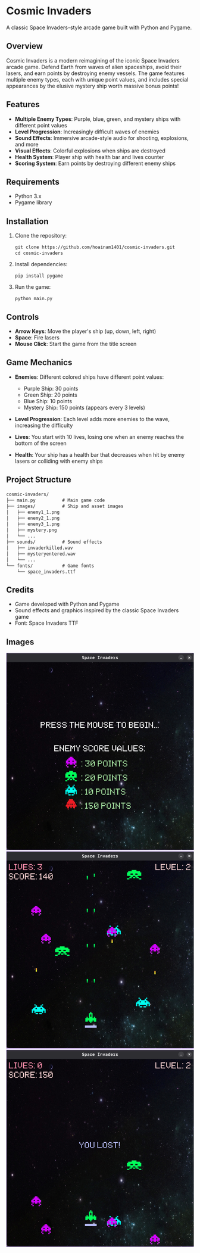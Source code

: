 # Cosmic Invaders

A classic Space Invaders-style arcade game built with Python and Pygame.

## Overview

Cosmic Invaders is a modern reimagining of the iconic Space Invaders arcade game. Defend Earth from waves of alien spaceships, avoid their lasers, and earn points by destroying enemy vessels. The game features multiple enemy types, each with unique point values, and includes special appearances by the elusive mystery ship worth massive bonus points!

## Features

- **Multiple Enemy Types**: Purple, blue, green, and mystery ships with different point values
- **Level Progression**: Increasingly difficult waves of enemies
- **Sound Effects**: Immersive arcade-style audio for shooting, explosions, and more
- **Visual Effects**: Colorful explosions when ships are destroyed
- **Health System**: Player ship with health bar and lives counter
- **Scoring System**: Earn points by destroying different enemy ships

## Requirements

- Python 3.x
- Pygame library

## Installation

1. Clone the repository:
   ```
   git clone https://github.com/hoainam1401/cosmic-invaders.git
   cd cosmic-invaders
   ```

2. Install dependencies:
   ```
   pip install pygame
   ```

3. Run the game:
   ```
   python main.py
   ```

## Controls

- **Arrow Keys**: Move the player's ship (up, down, left, right)
- **Space**: Fire lasers
- **Mouse Click**: Start the game from the title screen

## Game Mechanics

- **Enemies**: Different colored ships have different point values:
  - Purple Ship: 30 points
  - Green Ship: 20 points
  - Blue Ship: 10 points
  - Mystery Ship: 150 points (appears every 3 levels)

- **Level Progression**: Each level adds more enemies to the wave, increasing the difficulty

- **Lives**: You start with 10 lives, losing one when an enemy reaches the bottom of the screen

- **Health**: Your ship has a health bar that decreases when hit by enemy lasers or colliding with enemy ships

## Project Structure

```
cosmic-invaders/
├── main.py          # Main game code
├── images/          # Ship and asset images
│   ├── enemy1_1.png
│   ├── enemy2_1.png
│   ├── enemy3_1.png
│   ├── mystery.png
│   └── ...
├── sounds/          # Sound effects
│   ├── invaderkilled.wav
│   ├── mysteryentered.wav
│   └── ...
└── fonts/           # Game fonts
    └── space_invaders.ttf
```

## Credits

- Game developed with Python and Pygame
- Sound effects and graphics inspired by the classic Space Invaders game
- Font: Space Invaders TTF

## Images
![Game Title Screen](screenshots/img1.png)
![Game Screenshot](screenshots/img2.png)
![Game Screenshot](screenshots/img3.png)
